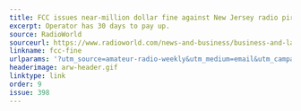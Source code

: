 ```yaml
---
title: FCC issues near-million dollar fine against New Jersey radio pirate
excerpt: Operator has 30 days to pay up.
source: RadioWorld
sourceurl: https://www.radioworld.com/news-and-business/business-and-law/fcc-issues-near-million-dollar-fine-against-new-jersey-radio-pirate
linkname: fcc-fine
urlparams: '?utm_source=amateur-radio-weekly&utm_medium=email&utm_campaign=newsletter'
headerimage: arw-header.gif
linktype: link
order: 9
issue: 398
---
```

